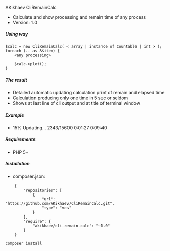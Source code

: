 AKikhaev CliRemainCalc

* Calculate and show processing and remain time of any process
* Version: 1.0

##### Using way
    $calc = new CliRemainCalc( < array | instance of Countable | int > );
    foreach (.. as &$item) {
        <any processing>
        
        $calc->plot();
    }

##### The result
* Detailed automatic updating calculation print of remain and elapsed time 
* Calculation producing only one time in 5 sec or seldom 
* Shows at last line of cli output and at title of terminal window 

##### Example

* 15% Updating... 2343/15600 0:01:27 0:09:40

##### Requirements
* PHP 5+

##### Installation
* composer.json:
```
    {
        "repositories": [
            {
                "url": "https://github.com/AKikhaev/CliRemainCalc.git",
                "type": "vcs"
            }
        ],
        "require": {
            "akikhaev/cli-remain-calc": "~1.0"
        }
    }
```
`composer install`